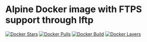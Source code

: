# Alpine Docker image with FTPS support through lftp

[![Docker Stars](https://img.shields.io/docker/stars/schliflo/alpine-lftps.svg)](https://hub.docker.com/r/schliflo/alpine-lftps/)
[![Docker Pulls](https://img.shields.io/docker/pulls/schliflo/alpine-lftps.svg)](https://hub.docker.com/r/schliflo/alpine-lftps/)
[![Docker Build](https://img.shields.io/docker/build/schliflo/alpine-lftps.svg)](https://hub.docker.com/r/schliflo/alpine-lftps/)
[![Docker Layers](https://images.microbadger.com/badges/image/schliflo/alpine-lftps.svg)](https://hub.docker.com/r/schliflo/alpine-lftps/)
